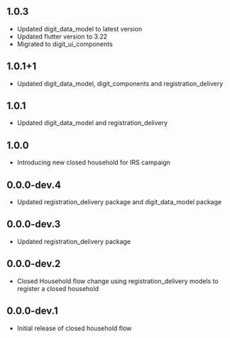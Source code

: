 ## 1.0.3

* Updated digit_data_model to latest version
* Updated flutter version to 3.22
* Migrated to digit_ui_components

## 1.0.1+1

* Updated digit_data_model, digit_components and registration_delivery

## 1.0.1

* Updated digit_data_model and registration_delivery

## 1.0.0

* Introducing new closed household for IRS campaign

## 0.0.0-dev.4

* Updated registration_delivery package and digit_data_model package

## 0.0.0-dev.3

* Updated registration_delivery package

## 0.0.0-dev.2

* Closed Household flow change using registration_delivery models to register a closed household

## 0.0.0-dev.1

* Initial release of closed household flow

